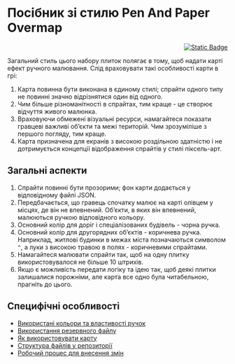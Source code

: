 # Посібник зі стилю Pen And Paper Overmap

<p align="right"><a href="./summary.md"><img alt="Static Badge" src="https://img.shields.io/badge/lang-EN-yellow"></a></p>

Загальний стиль цього набору плиток полягає в тому, щоб надати карті ефект ручного малювання. Слід враховувати такі особливості карти в грі:

1. Карта повинна бути виконана в єдиному стилі; спрайти одного типу не повинні значно відрізнятися один від одного.
2. Чим більше різноманітності в спрайтах, тим краще - це створює відчуття живого малюнка.
3. Враховуючи обмежені візуальні ресурси, намагайтеся показати гравцеві важливі об’єкти та межі територій. Чим зрозуміліше з першого погляду, тим краще.
4. Карта призначена для екранів з високою роздільною здатністю і не дотримується концепції відображення спрайтів у стилі піксель-арт.

## Загальні аспекти

1. Спрайти повинні бути прозорими; фон карти додається у відповідному файлі JSON.
2. Передбачається, що гравець спочатку малює на карті олівцем у місцях, де він не впевнений. Об’єкти, в яких він впевнений, малюються ручкою відповідного кольору.
3. Основний колір для доріг і спеціалізованих будівель - чорна ручка.
4. Основний колір для другорядних об’єктів - коричнева ручка. Наприклад, житлові будинки в межах міста позначаються символом `^`, а луки з високою травою в полях - коричневими спрайтами.
5. Намагайтеся малювати спрайти так, щоб на одну плитку використовувалося не більше 10 штрихів.
6. Якщо є можливість передати логіку та ідею так, щоб деякі плитки залишалися порожніми, але карта все одно була читабельною, прагніть до цього.

## Специфічні особливості

- [Використані кольори та властивості ручок](./colors.ua-UA.md)
- [Використання резервного файлу](./fallback.ua-UA.md)
- [Як використовувати карту](./usage.ua-UA.md)
- [Структура файлів у репозиторії](./file_structure.ua-UA.md)
- [Робочий процес для внесення змін](./workflow.ua-UA.md)
